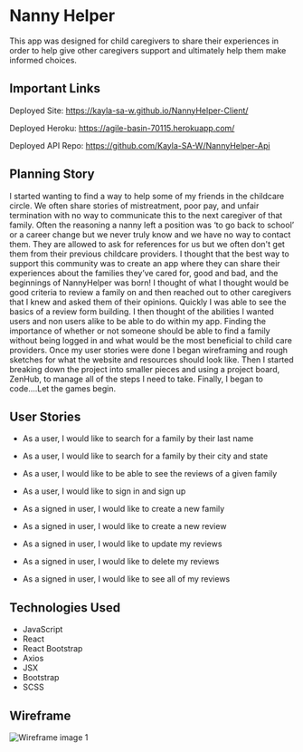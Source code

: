 # Nanny Helper

This app was designed for child caregivers to share their experiences in order to help give other caregivers support and ultimately help them make informed choices.

## Important Links

Deployed Site: https://kayla-sa-w.github.io/NannyHelper-Client/

Deployed Heroku: https://agile-basin-70115.herokuapp.com/

Deployed API Repo: https://github.com/Kayla-SA-W/NannyHelper-Api

## Planning Story

I started wanting to find a way to help some of my friends in the childcare circle. We often share stories of mistreatment, poor pay, and unfair termination with no way to communicate this to the next caregiver of that family. Often the reasoning a nanny left a position was ‘to go back to school’ or a career change but we never truly know and we have no way to contact them. They are allowed to ask for references for us but we often don't get them from their previous childcare providers. I thought that the best way to support this community was to create an app where they can share their experiences about the families they’ve cared for, good and bad, and the beginnings of NannyHelper was born! I thought of what I thought would be good criteria to review a family on and then reached out to other caregivers that I knew and asked them of their opinions. Quickly I was able to see the basics of a review form building. I then thought of the abilities I wanted users and non users alike to be able to do within my app. Finding the importance of whether or not someone should be able to find a family without being logged in and what would be the most beneficial to child care providers. Once my user stories were done I began wireframing and rough sketches for what the website and resources should look like. Then I started breaking down the project into smaller pieces and using a project board, ZenHub, to manage all of the steps I need to take. Finally, I began to code….Let the games begin.

## User Stories

* As a user, I would like to search for a family by their last name

* As a user, I would like to search for a family by their city and state

* As a user, I would like to be able to see the reviews of a given family

* As a user, I would like to sign in and sign up

* As a signed in user, I would like to create a new family

* As a signed in user, I would like to create a new review

* As a signed in user, I would like to update my reviews

* As a signed in user, I would like to delete my reviews

* As a signed in user, I would like to see all of my reviews


## Technologies Used

* JavaScript
* React
* React Bootstrap
* Axios
* JSX
* Bootstrap
* SCSS


## Wireframe

![Wireframe image 1](https://imgur.com/bPtD8dA)
